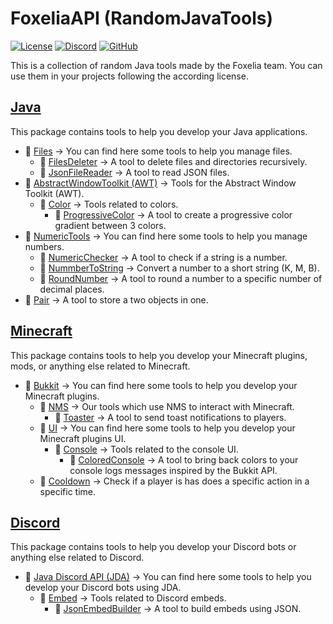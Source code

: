 # FoxeliaAPI (RandomJavaTools)

[![License](https://img.shields.io/badge/License-CC%20BY--SA%204.0-lightgrey.svg)](https://creativecommons.org/licenses/by-sa/4.0/)
[![Discord](https://img.shields.io/discord/341897164642975756?color=blue&label=Discord)](https://discord.foxelia.fr/)
[![GitHub](https://img.shields.io/github/stars/FoxeliaFR/RandomJavaTools?style=social)](https://github.com/FoxeliaFR/RandomJavaTools)

This is a collection of random Java tools made by the Foxelia team. You can use them in your projects following the according license.

## [Java](foxapi-core/src/fr/foxelia/tools/java)

This package contains tools to help you develop your Java applications.

* 📂 [Files](foxapi-core/src/fr/foxelia/tools/java/files) → You can find here some tools to help you manage files.
    * 🍵 [FilesDeleter](foxapi-core/src/fr/foxelia/tools/java/files/deleter) → A tool to delete files and directories recursively.
    * 🍵 [JsonFileReader](foxapi-core/src/fr/foxelia/tools/java/files/json/reader) → A tool to read JSON files.
* 📂 [AbstractWindowToolkit (AWT)](foxapi-core/src/fr/foxelia/tools/java/awt) → Tools for the Abstract Window Toolkit (AWT).
    * 📂 [Color](foxapi-core/src/fr/foxelia/tools/java/awt/color) → Tools related to colors.
        * 🍵 [ProgressiveColor](foxapi-core/src/fr/foxelia/tools/java/awt/color/gradients) → A tool to create a progressive color gradient between 3 colors.
* 📂 [NumericTools](foxapi-core/src/fr/foxelia/tools/java/number) → You can find here some tools to help you manage numbers.
    * 🍵 [NumericChecker](foxapi-core/src/fr/foxelia/tools/java/number/check/NumericChecker.java) → A tool to check if a string is a number.
    * 🍵 [NummberToString](foxapi-core/src/fr/foxelia/tools/java/number/display/NumberToString.java) → Convert a number to a short string (K, M, B).
    * 🍵 [RoundNumber](foxapi-core/src/fr/foxelia/tools/java/number/round/RoundNumber.java) → A tool to round a number to a specific number of decimal places.
* 🍵 [Pair](foxapi-core/src/fr/foxelia/tools/java/pair) → A tool to store a two objects in one.

## [Minecraft](foxapi-core/src/fr/foxelia/tools/minecraft)

This package contains tools to help you develop your Minecraft plugins, mods, or anything else related to Minecraft.

* 📂 [Bukkit](foxapi-bukkit/src/fr/foxelia/tools/minecraft/bukkit) → You can find here some tools to help you develop your Minecraft plugins.
    * 📂 [NMS](foxapi-nms/api/src/main/java/fr/foxelia/tools/minecraft/bukkit/nms) → Our tools which use NMS to interact with Minecraft.
        * 🍵 [Toaster](foxapi-nms/api/src/main/java/fr/foxelia/tools/minecraft/bukkit/nms/toast) → A tool to send toast notifications to players.
    * 📂 [UI](foxapi-bukkit/src/fr/foxelia/tools/minecraft/bukkit/ui) → You can find here some tools to help you develop your Minecraft plugins UI.
        * 📂 [Console](foxapi-bukkit/src/fr/foxelia/tools/minecraft/bukkit/ui/console) → Tools related to the console UI.
            * 🍵 [ColoredConsole](foxapi-bukkit/src/fr/foxelia/tools/minecraft/bukkit/ui/console/color) → A tool to bring back colors to your console logs messages inspired by the Bukkit API.
    * 🍵 [Cooldown](foxapi-bukkit/src/fr/foxelia/tools/minecraft/bukkit/cooldown) → Check if a player is has does a specific action in a specific time.

## [Discord](foxapi-core/src/fr/foxelia/tools/discord)

This package contains tools to help you develop your Discord bots or anything else related to Discord.

* 📂 [Java Discord API (JDA)](foxapi-core/src/fr/foxelia/tools/discord/jda) → You can find here some tools to help you develop your Discord bots using JDA.
    * 📂 [Embed](foxapi-core/src/fr/foxelia/tools/discord/jda/embed) → Tools related to Discord embeds.
        * 🍵 [JsonEmbedBuilder](foxapi-core/src/fr/foxelia/tools/discord/jda/embed/json) → A tool to build embeds using JSON.
